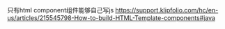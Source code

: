 只有html component组件能够自己写js
https://support.klipfolio.com/hc/en-us/articles/215545798-How-to-build-HTML-Template-components#java
